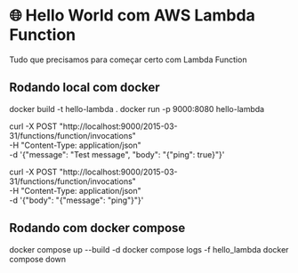 # 🌐 Hello World com AWS Lambda Function

Tudo que precisamos para começar certo com Lambda Function


## Rodando local com docker

docker build -t hello-lambda .
docker run -p 9000:8080 hello-lambda

curl -X POST "http://localhost:9000/2015-03-31/functions/function/invocations" \
     -H "Content-Type: application/json" \
     -d '{"message": "Test message", "body": "{\"ping\": true}"}'

curl -X POST "http://localhost:9000/2015-03-31/functions/function/invocations" \
     -H "Content-Type: application/json" \
     -d '{"body": "{\"message\": \"ping\"}"}'


## Rodando com docker compose

docker compose up --build -d
docker compose logs -f hello_lambda
docker compose down
